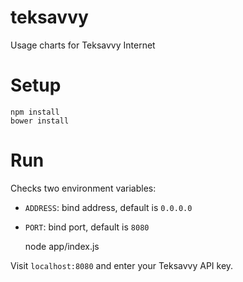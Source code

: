 teksavvy
========

Usage charts for Teksavvy Internet

# Setup

    npm install
    bower install

# Run

Checks two environment variables:

* `ADDRESS`: bind address, default is `0.0.0.0`
* `PORT`: bind port, default is `8080`


    node app/index.js


Visit `localhost:8080` and enter your Teksavvy API key.

